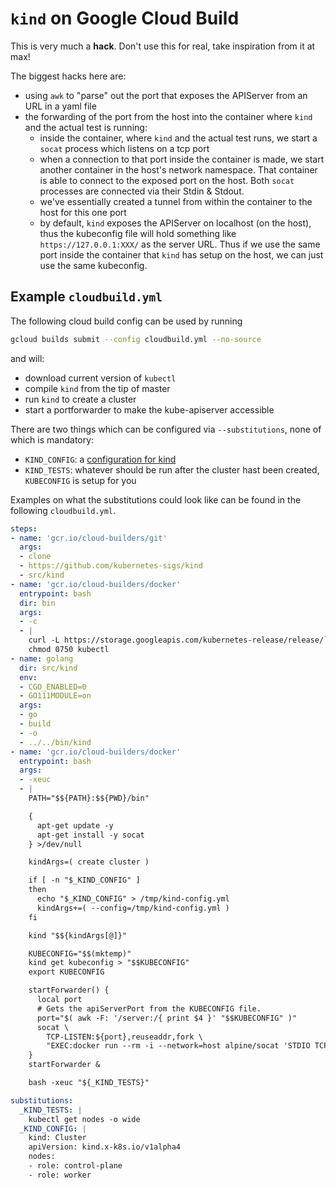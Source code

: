 # `kind` on Google Cloud Build

This is very much a **hack**. Don't use this for real, take inspiration from it
at max!

The biggest hacks here are:
- using `awk` to "parse" out the port that exposes the APIServer from an URL in
  a yaml file
- the forwarding of the port from the host into the container where `kind` and
  the actual test is running:
  - inside the container, where `kind` and the actual test runs, we start a
    `socat` process which listens on a tcp port
  - when a connection to that port inside the container is made, we start
    another container in the host's network namespace. That container is able
    to connect to the exposed port on the host. Both `socat` processes are
    connected via their Stdin & Stdout.
  - we've essentially created a tunnel from within the container to the host
    for this one port
  - by default, `kind` exposes the APIServer on localhost (on the host), thus
    the kubeconfig file will hold something like `https://127.0.0.1:XXX/` as
    the server URL. Thus if we use the same port inside the container that
    `kind` has setup on the host, we can just use the same kubeconfig.

## Example `cloudbuild.yml`

The following cloud build config can be used by running

```sh
gcloud builds submit --config cloudbuild.yml --no-source
```

and will:

- download current version of `kubectl`
- compile `kind` from the tip of master
- run `kind` to create a cluster
- start a portforwarder to make the kube-apiserver accessible

There are two things which can be configured via `--substitutions`, none of
which is mandatory:
- `KIND_CONFIG`: a [configuration for kind][kind-config]
- `KIND_TESTS`: whatever should be run after the cluster hast been created,
  `KUBECONFIG` is setup for you

Examples on what the substitutions could look like can be found in the following `cloudbuild.yml`.

[kind-config]: https://kind.sigs.k8s.io/docs/user/quick-start/#configuring-your-kind-cluster

```yaml
steps:
- name: 'gcr.io/cloud-builders/git'
  args:
  - clone
  - https://github.com/kubernetes-sigs/kind
  - src/kind
- name: 'gcr.io/cloud-builders/docker'
  entrypoint: bash
  dir: bin
  args:
  - -c
  - |
    curl -L https://storage.googleapis.com/kubernetes-release/release/`curl -s https://storage.googleapis.com/kubernetes-release/release/stable.txt`/bin/linux/amd64/kubectl > kubectl
    chmod 0750 kubectl
- name: golang
  dir: src/kind
  env:
  - CGO_ENABLED=0
  - GO111MODULE=on
  args:
  - go
  - build
  - -o
  - ../../bin/kind
- name: 'gcr.io/cloud-builders/docker'
  entrypoint: bash
  args:
  - -xeuc
  - |
    PATH="$${PATH}:$${PWD}/bin"

    {
      apt-get update -y
      apt-get install -y socat
    } >/dev/null

    kindArgs=( create cluster )

    if [ -n "$_KIND_CONFIG" ]
    then
      echo "$_KIND_CONFIG" > /tmp/kind-config.yml
      kindArgs+=( --config=/tmp/kind-config.yml )
    fi

    kind "$${kindArgs[@]}"

    KUBECONFIG="$$(mktemp)"
    kind get kubeconfig > "$$KUBECONFIG"
    export KUBECONFIG

    startForwarder() {
      local port
      # Gets the apiServerPort from the KUBECONFIG file.
      port="$( awk -F: '/server:/{ print $4 }' "$$KUBECONFIG" )"
      socat \
        TCP-LISTEN:${port},reuseaddr,fork \
        "EXEC:docker run --rm -i --network=host alpine/socat 'STDIO TCP-CONNECT:localhost:${port}'"
    }
    startForwarder &

    bash -xeuc "${_KIND_TESTS}"

substitutions:
  _KIND_TESTS: |
    kubectl get nodes -o wide
  _KIND_CONFIG: |
    kind: Cluster
    apiVersion: kind.x-k8s.io/v1alpha4
    nodes:
    - role: control-plane
    - role: worker
```

